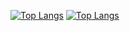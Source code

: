 [![Top Langs](https://github-readme-stats.vercel.app/api/top-langs/?username=ngochai-hcmus&langs_count=8)](https://github.com/anuraghazra/github-readme-stats)
[![Top Langs](https://github-readme-stats.vercel.app/api/top-langs/?username=ngochai-hcmus&layout=compact)](https://github.com/anuraghazra/github-readme-stats)
